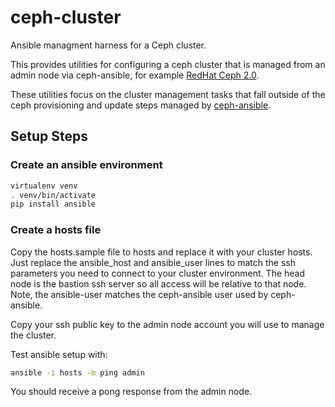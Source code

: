 # ceph-cluster
Ansible managment harness for a Ceph cluster.

This provides utilities for configuring a ceph cluster that is managed from an
admin node via ceph-ansible, for example [RedHat Ceph 2.0](https://access.redhat.com/products/red-hat-ceph-storage).

These utilities focus on the cluster management tasks that fall outside of the
ceph provisioning and update steps managed by [ceph-ansible](ceph/ceph-ansible).

## Setup Steps

### Create an ansible environment
```sh
virtualenv venv
. venv/bin/activate
pip install ansible
```

### Create a hosts file
Copy the hosts.sample file to hosts and replace it with your cluster hosts.
Just replace the ansible_host and ansible_user lines to match the ssh parameters
you need to connect to your cluster environment.  The head
node is the bastion ssh server so all access will be relative to that node.
Note, the ansible-user matches the ceph-ansible user used by ceph-ansible.

Copy your ssh public key to the admin node account you will use to manage the
cluster.

Test ansible setup with:
```sh
ansible -i hosts -m ping admin
```

You should receive a pong response from the admin node.
